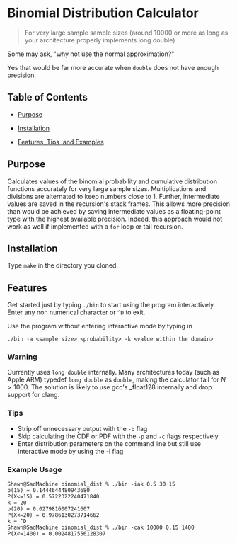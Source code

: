 # Binomial Distribution Calculator

> For very large sample sample sizes (around 10000 or more as long as your architecture properly implements long double)

Some may ask, "why not use the normal approximation?"

Yes that would be far more accurate when `double` does not have enough precision.




## Table of Contents

- [Purpose](#purpose)

- [Installation](#installation)

- [Features, Tips, and Examples](#features)

## Purpose
Calculates values of the binomial probability and cumulative distribution
functions accurately for very large sample sizes. Multiplications and divisions
are alternated to keep numbers close to $1$. Further, intermediate values are
saved in the recursion's stack frames. This allows more precision than would be
achieved by saving intermediate values as a floating-point type with the
highest available precision. Indeed, this approach would not work as well if
implemented with a `for` loop or tail recursion.

## Installation
Type `make` in the directory you cloned. 

## Features
Get started just by typing `./bin` to start using the program interactively. 
Enter any non numerical character or `^D` to exit.
  
Use the program without entering interactive mode by typing in
```
./bin -a <sample size> <probability> -k <value within the domain>
```

### Warning
Currently uses `long double` internally. Many architectures today (such as
Apple ARM) typedef `long double` as `double`, making the calculator fail for
$N>1000$. The solution is likely to use gcc's \_float128 internally and drop
support for clang.


### Tips
- Strip off unnecessary output with the `-b` flag
- Skip calculating the CDF or PDF with the `-p` and `-c` flags respectively
- Enter distribution parameters on the command line but still use interactive 
mode by using the -i flag

### Example Usage
```
Shawn@SadMachine binomial_dist % ./bin -iak 0.5 30 15
p(15) = 0.1444644480943680
P(X<=15) = 0.5722322240471840
k = 20
p(20) = 0.0279816007241607
P(X<=20) = 0.9786130273714662
k = ^D
Shawn@SadMachine binomial_dist % ./bin -cak 10000 0.15 1400
P(X<=1400) = 0.0024817556128307
```
